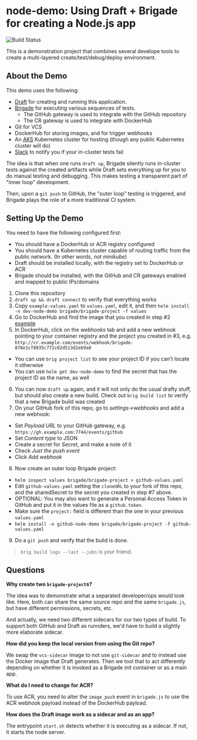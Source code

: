 # node-demo: Using Draft + Brigade for creating a Node.js app

![Build Status](http://badges.technosophos.me/v1/github/build/technosophos/node-demo/badge.svg?branch=master)

This is a demonstration project that combines several develope tools to create a
multi-layered create/test/debug/deploy environment.

## About the Demo

This demo uses the following:

- [Draft](https://draft.sh) for creating and running this application.
- [Brigade](https://brigade.sh) for executing various sequences of tests.
  - The GitHub gateway is used to integrate with the GitHub repository
  - The CR gateway is used to integrate with DockerHub
- Git for VCS
- DockerHub for storing images, and for trigger webhooks
- An [AKS](https://docs.microsoft.com/en-us/azure/aks/) Kubernetes cluster for
  hosting (though any public Kubernetes cluster will do)
- [Slack](https://slack.com) to notify you if your in-cluster tests fail

The idea is that when one runs `draft up`, Brigade silently runs in-cluster tests
against the created artifacts while Draft sets everything up for you to do manual
testing and debugging. This makes testing a transparent part of "inner loop"
development.

Then, upon a `git push` to GitHub, the "outer loop" testing is triggered, and
Brigade plays the role of a more traditional CI system.

## Setting Up the Demo

You need to have the following configured first:

- You should have a DockerHub or ACR registry configured
- You should have a Kubernetes cluster capable of routing traffic from the public
  network. (In other words, _not minikube_)
- Draft should be installed locally, with the registry set to DockerHub or ACR
- Brigade should be installed, with the GitHub and CR gateways enabled and mapped
  to public IPs/domains

1. Clone this repository
2. `draft up && draft connect` to verify that everything works
3. Copy `example-values.yaml` to `values.yaml`, edit it, and then
  `helm install -n dev-node-demo brigade/brigade-project -f values`
4. Go to DockerHub and find the image that you created in step #2 [example](https://hub.docker.com/r/technosophos/node-demo/)
5. In DockerHub, click on the _webhooks_ tab and add a new webhook pointing to your
  container registry and the project you created in #3, e.g. `http://cr.example.com/events/webhook/brigade-878e1cf8935c772c02d513d2eb9a8`
  - You can use `brig project list` to see your project ID if you can't locate it otherwise
  - You can use `helm get dev-node-demo` to find the secret that has the project ID as the name, as well
6. You can now `draft up` again, and it will not only do the usual drafty stuff,
  but should also create a new build. Check out `brig build list` to verify that
  a new Brigade build was created
7. On your GitHub fork of this repo, go to _settings->webhooks_ and add a new webhook:
  - Set _Payload URL_ to your GitHub gateway, e.g. `https://gh.example.com:7744/events/github`
  - Set _Content type_ to JSON
  - Create a secret for _Secret_, and make a note of it
  - Check _Just the push event_
  - Click _Add webhook_
8. Now create an outer loop Brigade project:
  - `helm inspect values brigade/brigade-project > github-values.yaml`
  - Edit `github-values.yaml` setting the `cloneURL` to your fork of this repo,
    and the sharedSecret to the secret you created in step #7 above.
  - OPTIONAL: You may also want to generate a Personal Access Token in GitHub and
    put it in the values file as a `github.token`.
  - Make sure the `project:` field is different than the one in your previous `values.yaml`
  - `helm install -n github-node-demo brigade/brigade-project -f github-values.yaml`
9. Do a `git push` and verify that the build is done.

> `brig build logs --last --jobs` is your friend.

## Questions

**Why create two `brigade-project`s?**

The idea was to demonstrate what a separated developer/ops would look like. Here,
both can share the same source repo and the same `brigade.js`, but have different
permissions, secrets, etc.

And actually, we need two different sidecars for our two types of build. To support
both GitHub and Draft as runnders, we'd have to build a slightly more elaborate
sidecar.

**How did you keep the local version from using the Git repo?**

We swap the `vcs-sidecar` image to not use `git-sidecar` and to instead use the
Docker image that Draft generates. Then we tool that to act differently depending
on whether it is invoked as a Brigade init container or as a main app.

**What do I need to change for ACR?**

To use ACR, you need to alter the `image_push` event in `brigade.js` to use the
ACR webhook payload instead of the DockerHub payload.

**How does the Draft image work as a sidecar and as an app?**

The entrypoint `start.sh` detects whether it is executing as a sidecar. If not,
it starts the node server.
